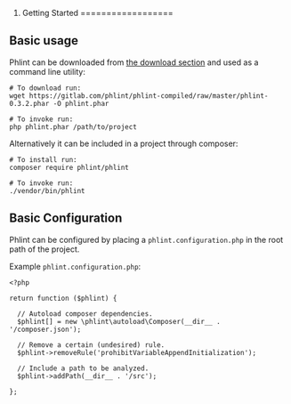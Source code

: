 1. Getting Started
==================

Basic usage
-----------

Phlint can be downloaded from [the download section](https://gitlab.com/phlint/phlint-compiled/tree/master) and used
as a command line utility:

    # To download run:
    wget https://gitlab.com/phlint/phlint-compiled/raw/master/phlint-0.3.2.phar -O phlint.phar

    # To invoke run:
    php phlint.phar /path/to/project

Alternatively it can be included in a project through composer:

    # To install run:
    composer require phlint/phlint

    # To invoke run:
    ./vendor/bin/phlint


Basic Configuration
-------------------

Phlint can be configured by placing a `phlint.configuration.php` in the root path of the project.

Example `phlint.configuration.php`:

    <?php

    return function ($phlint) {

      // Autoload composer dependencies.
      $phlint[] = new \phlint\autoload\Composer(__dir__ . '/composer.json');

      // Remove a certain (undesired) rule.
      $phlint->removeRule('prohibitVariableAppendInitialization');

      // Include a path to be analyzed.
      $phlint->addPath(__dir__ . '/src');

    };
